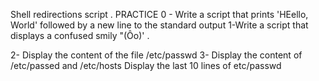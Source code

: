 Shell redirections script . PRACTICE
0 - Write a script that prints 'HEello, World' followed by a new line to the standard output
1-Write a script that displays a confused smily "(Ôo)'   .

2- Display the content of the file /etc/passwd
3- Display the content of /etc/passed and /etc/hosts
Display the last 10 lines of etc/passwd
